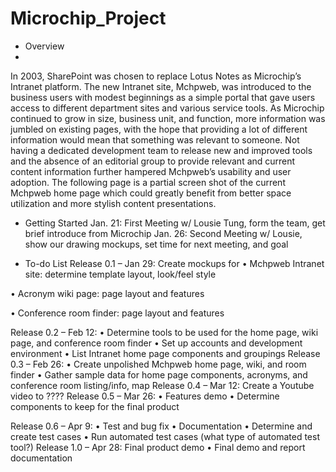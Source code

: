 # Microchip_Project

- Overview
- 
In 2003, SharePoint was chosen to replace Lotus Notes as Microchip’s Intranet platform. The new Intranet site, Mchpweb, was introduced to the business users with modest beginnings as a simple portal that gave users access to different department sites and various service tools. As Microchip continued to grow in size, business unit, and function, more information was jumbled on existing pages, with the hope that providing a lot of different information would mean that something was relevant to someone. Not having a dedicated development team to release new and improved tools and the absence of an editorial group to provide relevant and current content information further hampered Mchpweb’s usability and user adoption. The following page is a partial screen shot of the current Mchpweb home page which could greatly benefit from better space utilization and more stylish content presentations.


- Getting Started
Jan. 21: First Meeting w/ Lousie Tung, form the team, get brief introduce from Microchip
Jan. 26: Second Meeting w/ Lousie, show our drawing mockups, set time for next meeting, and goal

- To-do List
Release 0.1 – Jan 29: Create mockups for 
•	Mchpweb Intranet site: determine template layout, look/feel style

•	Acronym wiki page: page layout and features

•	Conference room finder: page layout and features

Release 0.2 – Feb 12: 
•	Determine tools to be used for the home page, wiki page, and conference room finder
•	Set up accounts and development environment
•	List Intranet home page components and groupings
Release 0.3 – Feb 26: 
•	Create unpolished Mchpweb home page, wiki, and room finder
•	Gather sample data for home page components, acronyms, and conference room listing/info, map
Release 0.4 – Mar 12: Create a Youtube video to ????
Release 0.5 – Mar 26: 
•	Features demo
•	Determine components to keep for the final product

Release 0.6 – Apr 9: 
•	Test and bug fix
•	Documentation
•	Determine and create test cases
•	Run automated test cases (what type of automated test tool?)
Release 1.0 – Apr 28: Final product demo
•	Final demo and report documentation
 

